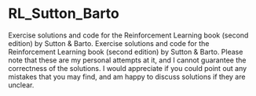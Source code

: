 # RL_Sutton_Barto
Exercise solutions and code for the Reinforcement Learning book (second edition) by Sutton &amp; Barto. Exercise solutions and code for the Reinforcement Learning book (second edition) by Sutton & Barto. Please note that these are my personal attempts at it, and I cannot guarantee the correctness of the solutions. I would appreciate if you could point out any mistakes that you may find, and am happy to discuss solutions if they are unclear.
